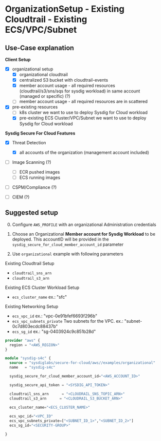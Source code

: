 # OrganizationSetup - Existing Cloudtrail - Existing ECS/VPC/Subnet

## Use-Case explanation

**Client Setup**

- [X] organizational setup
  - [X] organizational cloudtrail
  - [X] centralized S3 bucket with cloudtrail-events
  - [X] member account usage - all required resources (cloudtrail/s3/sns/sqs for sysdig workload) in same account (managed or specific) (?)
  - [ ] member account usage - all required resources are in scattered
- [X] pre-existing resources
  - [ ] k8s cluster we want to use to deploy Sysdig for Cloud workload
  - [X] pre-existing ECS Cluster/VPC/Subnet we want to use to deploy Sysdig for Cloud workload

**Sysdig Secure For Cloud Features**

- [X] Threat Detection
  - [X] all accounts of the organization (management account included)
- [ ] Image Scanning (?)
  - [ ] ECR pushed images
  - [ ] ECS running images
- [ ] CSPM/Compliance (?)
- [ ] CIEM (?)




## Suggested setup

<!--
testing

0. Cloudtrail should exist, otherwise deploy this items first on a sepparated terraform state

```terraform
provider "aws" {
region = var.region
}

module "utils_ecs-vpc-secgroup" {
  source = "../../modules/infrastructure/ecs-vpc-secgroup"
}
```
-->

0. Configure `AWS_PROFILE` with an organizational Administration credentials

1. Choose an Organizational **Member account for Sysdig Workload** to be deployed. This accountID will be provided in the `sysdig_secure_for_cloud_member_account_id` parameter

3. Use `organizational` example with following parameters

Existing Cloudtrail Setup
  - `cloudtrail_sns_arn`
  - `cloudtrail_s3_arn`

Existing ECS Cluster Workload  Setup
  - `ecs_cluster_name` ex.: "sfc"

Existing Networking Setup
  - `ecs_vpc_id` ex.: "vpc-0e91bfef6693f296b"
  - `ecs_vpc_subnets_private` Two subnets for the VPC. ex.: "subnet-0c7d803ecdc88437b"
  - `ecs_sg_id` ex.: "sg-0403924c9c851b28d"

```terraform
provider "aws" {
  region = "<AWS_REGION>"
}

module "sysdig-s4c" {
  source = "sysdiglabs/secure-for-cloud/aws//examples/organizational"
  name   = "sysdig-s4c"

  sysdig_secure_for_cloud_member_account_id="<AWS_ACCOUNT_ID>"

  sysdig_secure_api_token = "<SYSDIG_API_TOKEN>"

  cloudtrail_sns_arn      = "<CLOUDRAIL_SNS_TOPIC_ARN>"
  cloudtrail_s3_arn      = "<CLOUDRAIL_S3_BUCKET_ARN>"

  ecs_cluster_name="<ECS_CLUSTER_NAME>"
  
  ecs_vpc_id="<VPC_ID"
  ecs_vpc_subnets_private=["<SUBNET_ID_1>","<SUBNET_ID_2>"]
  ecs_sg_id="<SECURITY-GROUP>"

}
```
